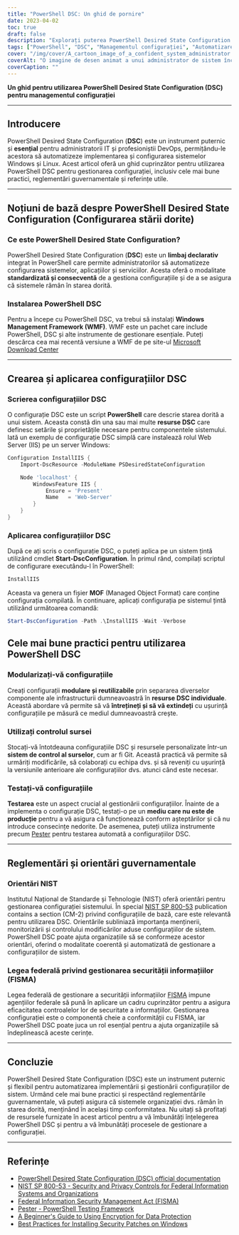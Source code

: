```yaml
---
title: "PowerShell DSC: Un ghid de pornire"
date: 2023-04-02
toc: true
draft: false
description: "Explorați puterea PowerShell Desired State Configuration (DSC) pentru a automatiza și gestiona configurațiile de sistem pentru un mediu sigur și conform."
tags: ["PowerShell", "DSC", "Managementul configurației", "Automatizare", "Windows", "Administrarea sistemului", "Cele mai bune practici", "Conformitate", "Securitate", "Infrastructură", "DevOps", "Configurația serverului", "Testare", "Git", "Controlul sursei", "Reglementări guvernamentale", "NIST", "CIS", "Deriva de configurare", "Resurse personalizate"]
cover: "/img/cover/A_cartoon_image_of_a_confident_system_administrator.png"
coverAlt: "O imagine de desen animat a unui administrator de sistem încrezător, cu o pelerină de supererou, care stă lângă un raft de servere bine organizat, ținând un script PowerShell DSC într-o mână și un scut cu logo-ul Windows în cealaltă, protejând serverele de derapajele de configurare și de amenințările de securitate."
coverCaption: ""
---
```


**Un ghid pentru utilizarea PowerShell Desired State Configuration (DSC) pentru managementul configurației**

______

## Introducere

PowerShell Desired State Configuration (**DSC**) este un instrument puternic și **esențial** pentru administratorii IT și profesioniștii DevOps, permițându-le acestora să automatizeze implementarea și configurarea sistemelor Windows și Linux. Acest articol oferă un ghid cuprinzător pentru utilizarea PowerShell DSC pentru gestionarea configurației, inclusiv cele mai bune practici, reglementări guvernamentale și referințe utile.

______

## Noțiuni de bază despre PowerShell Desired State Configuration (Configurarea stării dorite)

### Ce este PowerShell Desired State Configuration?

PowerShell Desired State Configuration (**DSC**) este un **limbaj declarativ** integrat în PowerShell care permite administratorilor să automatizeze configurarea sistemelor, aplicațiilor și serviciilor. Acesta oferă o modalitate **standardizată și consecventă** de a gestiona configurațiile și de a se asigura că sistemele rămân în starea dorită.

### Instalarea PowerShell DSC

Pentru a începe cu PowerShell DSC, va trebui să instalați **Windows Management Framework (WMF)**. WMF este un pachet care include PowerShell, DSC și alte instrumente de gestionare esențiale. Puteți descărca cea mai recentă versiune a WMF de pe site-ul [Microsoft Download Center](https://www.microsoft.com/en-us/download/details.aspx?id=54616)

______

## Crearea și aplicarea configurațiilor DSC

### Scrierea configurațiilor DSC

O configurație DSC este un script **PowerShell** care descrie starea dorită a unui sistem. Aceasta constă din una sau mai multe **resurse DSC** care definesc setările și proprietățile necesare pentru componentele sistemului. Iată un exemplu de configurație DSC simplă care instalează rolul Web Server (IIS) pe un server Windows:

```powershell
Configuration InstallIIS {
    Import-DscResource -ModuleName PSDesiredStateConfiguration

    Node 'localhost' {
        WindowsFeature IIS {
            Ensure = 'Present'
            Name   = 'Web-Server'
        }
    }
}
```
### Aplicarea configurațiilor DSC
După ce ați scris o configurație DSC, o puteți aplica pe un sistem țintă utilizând cmdlet **Start-DscConfiguration**. În primul rând, compilați scriptul de configurare executându-l în PowerShell:

```powershell
InstallIIS
```

Aceasta va genera un fișier **MOF** (Managed Object Format) care conține configurația compilată. În continuare, aplicați configurația pe sistemul țintă utilizând următoarea comandă:

```powershell
Start-DscConfiguration -Path .\InstallIIS -Wait -Verbose
```

## Cele mai bune practici pentru utilizarea PowerShell DSC

### Modularizați-vă configurațiile

Creați configurații **modulare și reutilizabile** prin separarea diverselor componente ale infrastructurii dumneavoastră în **resurse DSC individuale**. Această abordare vă permite să vă **întrețineți și să vă extindeți** cu ușurință configurațiile pe măsură ce mediul dumneavoastră crește.

### Utilizați controlul sursei

Stocați-vă întotdeauna configurațiile DSC și resursele personalizate într-un **sistem de control al surselor**, cum ar fi Git. Această practică vă permite să urmăriți modificările, să colaborați cu echipa dvs. și să reveniți cu ușurință la versiunile anterioare ale configurațiilor dvs. atunci când este necesar.

### Testați-vă configurațiile

**Testarea** este un aspect crucial al gestionării configurațiilor. Înainte de a implementa o configurație DSC, testați-o pe un **mediu care nu este de producție** pentru a vă asigura că funcționează conform așteptărilor și că nu introduce consecințe nedorite. De asemenea, puteți utiliza instrumente precum [Pester](https://github.com/pester/Pester) pentru testarea automată a configurațiilor DSC.

______

## Reglementări și orientări guvernamentale

### Orientări NIST

Institutul Național de Standarde și Tehnologie (NIST) oferă orientări pentru gestionarea configurației sistemului. În special [NIST SP 800-53](https://nvlpubs.nist.gov/nistpubs/SpecialPublications/NIST.SP.800-53r5.pdf) publication contains a section (CM-2) privind configurațiile de bază, care este relevantă pentru utilizarea DSC. Orientările subliniază importanța menținerii, monitorizării și controlului modificărilor aduse configurațiilor de sistem. PowerShell DSC poate ajuta organizațiile să se conformeze acestor orientări, oferind o modalitate coerentă și automatizată de gestionare a configurațiilor de sistem.

### Legea federală privind gestionarea securității informațiilor (FISMA)

Legea federală de gestionare a securității informațiilor [FISMA](https://www.dhs.gov/cisa/federal-information-security-modernization-act) impune agențiilor federale să pună în aplicare un cadru cuprinzător pentru a asigura eficacitatea controalelor lor de securitate a informațiilor. Gestionarea configurației este o componentă cheie a conformității cu FISMA, iar PowerShell DSC poate juca un rol esențial pentru a ajuta organizațiile să îndeplinească aceste cerințe.
______

## Concluzie

PowerShell Desired State Configuration (DSC) este un instrument puternic și flexibil pentru automatizarea implementării și gestionării configurațiilor de sistem. Urmând cele mai bune practici și respectând reglementările guvernamentale, vă puteți asigura că sistemele organizației dvs. rămân în starea dorită, menținând în același timp conformitatea. Nu uitați să profitați de resursele furnizate în acest articol pentru a vă îmbunătăți înțelegerea PowerShell DSC și pentru a vă îmbunătăți procesele de gestionare a configurației.
______

## Referințe

- [PowerShell Desired State Configuration (DSC) official documentation](https://learn.microsoft.com/en-us/powershell/dsc/getting-started/wingettingstarted?view=dsc-1.1)
- [NIST SP 800-53 - Security and Privacy Controls for Federal Information Systems and Organizations](https://nvlpubs.nist.gov/nistpubs/SpecialPublications/NIST.SP.800-53r5.pdf)
- [Federal Information Security Management Act (FISMA)](https://www.dhs.gov/cisa/federal-information-security-modernization-act)
- [Pester - PowerShell Testing Framework](https://github.com/pester/Pester)
- [A Beginner's Guide to Using Encryption for Data Protection](https://simeononsecurity.com/articles/a-beginners-guide-to-using-encryption-for-data-protection/)
- [Best Practices for Installing Security Patches on Windows](https://simeononsecurity.com/articles/best-practices-for-installing-security-patches-on-windows/)




